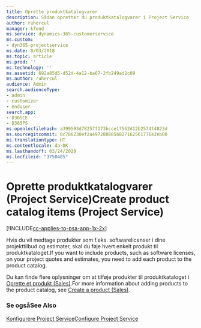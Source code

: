 ```yaml
---
title: Oprette produktkatalogvarer
description: Sådan opretter du produktkatalogvarer i Project Service
author: ruhercul
manager: kfend
ms.service: dynamics-365-customerservice
ms.custom:
- dyn365-projectservice
ms.date: 8/03/2018
ms.topic: article
ms.prod: ''
ms.technology: ''
ms.assetid: 692a85d5-d52d-4a12-ba67-2fb249ad2c09
ms.author: ruhercul
audience: Admin
search.audienceType:
- admin
- customizer
- enduser
search.app:
- D365CE
- D365PS
ms.openlocfilehash: a399503d78257f173bcce17562d12b2574f4823d
ms.sourcegitcommit: 8c786230ef2a497280885b827162561776e2eb00
ms.translationtype: HT
ms.contentlocale: da-DK
ms.lasthandoff: 03/24/2020
ms.locfileid: "3750485"
---
```

# <a name="create-product-catalog-items-project-service"></a><span data-ttu-id="6ba10-103">Oprette produktkatalogvarer (Project Service)</span><span class="sxs-lookup"><span data-stu-id="6ba10-103">Create product catalog items (Project Service)</span></span>

[!INCLUDE[cc-applies-to-psa-app-1x-2x](../includes/cc-applies-to-psa-app-1x-2x.md)]

<span data-ttu-id="6ba10-104">Hvis du vil medtage produkter som f.eks. softwarelicenser i dine projekttilbud og estimater, skal du føje hvert enkelt produkt til produktkataloget.</span><span class="sxs-lookup"><span data-stu-id="6ba10-104">If you want to include products, such as software licenses, on your project quotes and estimates, you need to add each product to the product catalog.</span></span>  
  
 <span data-ttu-id="6ba10-105">Du kan finde flere oplysninger om at tilføje produkter til produktkataloget i [Oprette et produkt (Sales)](../sales-enterprise/create-product-sales.md).</span><span class="sxs-lookup"><span data-stu-id="6ba10-105">For more information about adding products to the product catalog, see [Create a product (Sales)](../sales-enterprise/create-product-sales.md).</span></span>  
  
### <a name="see-also"></a><span data-ttu-id="6ba10-106">Se også</span><span class="sxs-lookup"><span data-stu-id="6ba10-106">See Also</span></span>  
 [<span data-ttu-id="6ba10-107">Konfigurere Project Service</span><span class="sxs-lookup"><span data-stu-id="6ba10-107">Configure Project Service</span></span>](../project-service/configure.md)

